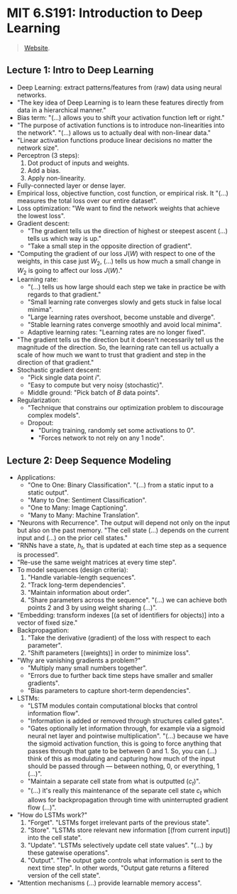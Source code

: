 # MIT 6.S191: Introduction to Deep Learning

> [Website](http://introtodeeplearning.com/).

## Lecture 1: Intro to Deep Learning

- Deep Learning: extract patterns/features from (raw) data using neural networks.
- "The key idea of Deep Learning is to learn these features directly from data in a hierarchical manner."
- Bias term: "(...) allows you to shift your activation function left or right."
- "The purpose of activation functions is to introduce non-linearities into the network". "(...) allows us to actually deal with non-linear data."
- "Linear activation functions produce linear decisions no matter the network size".
- Perceptron (3 steps):
  1. Dot product of inputs and weights.
  2. Add a bias.
  3. Apply non-linearity.
- Fully-connected layer or dense layer.
- Empirical loss, objective function, cost function, or empirical risk. It "(...) measures the total loss over our entire dataset".
- Loss optimization: "We want to find the network weights that achieve the lowest loss".
- Gradient descent:
  - "The gradient tells us the direction of highest or steepest ascent (...) tells us which way is up."
  - "Take a small step in the opposite direction of gradient".
- "Computing the gradient of our loss $J(W)$ with respect to one of the weights, in this case just $W_2$, (...) tells us how much a small change in $W_2$ is going to affect our loss $J(W)$."
- Learning rate:
  - "(...) tells us how large should each step we take in practice be with regards to that gradient."
  - "Small learning rate converges slowly and gets stuck in false local minima".
  - "Large learning rates overshoot, become unstable and diverge".
  - "Stable learning rates converge smoothly and avoid local minima".
  - Adaptive learning rates: "Learning rates are no longer fixed".
- "The gradient tells us the direction but it doesn't necessarily tell us the magnitude of the direction. So, the learning rate can tell us actually a scale of how much we want to trust that gradient and step in the direction of that gradient."
- Stochastic gradient descent:
  - "Pick single data point $i$".
  - "Easy to compute but very noisy (stochastic)".
  - Middle ground: "Pick batch of $B$ data points".
- Regularization:
  - "Technique that constrains our optimization problem to discourage complex models".
  - Dropout:
    - "During training, randomly set some activations to 0".
    - "Forces network to not rely on any 1 node".

## Lecture 2: Deep Sequence Modeling

- Applications:
  - "One to One: Binary Classification". "(...) from a static input to a static output".
  - "Many to One: Sentiment Classification".
  - "One to Many: Image Captioning".
  - "Many to Many: Machine Translation".
- "Neurons with Recurrence". The output will depend not only on the input but also on the past memory. "The cell state (...) depends on the current input and (...) on the prior cell states."
- "RNNs have a state, $h_t$, that is updated at each time step as a sequence is processed".
- "Re-use the same weight matrices at every time step".
- To model sequences (design criteria):
  1. "Handle variable-length sequences".
  2. "Track long-term dependencies".
  3. "Maintain information about order".
  4. "Share parameters across the sequence". "(...) we can achieve both points 2 and 3 by using weight sharing (...)".
- "Embedding: transform indexes [(a set of identifiers for objects)] into a vector of fixed size."
- Backpropagation:
  1. "Take the derivative (gradient) of the loss with respect to each parameter".
  2. "Shift parameters \[(weights)\] in order to minimize loss".
- "Why are vanishing gradients a problem?"
  - "Multiply many small numbers together".
  - "Errors due to further back time steps have smaller and smaller gradients".
  - "Bias parameters to capture short-term dependencies".
- LSTMs:
  - "LSTM modules contain computational blocks that control information flow".
  - "Information is added or removed through structures called gates".
  - "Gates optionally let information through, for example via a sigmoid neural net layer and pointwise multiplication". "(...) because we have the sigmoid activation function, this is going to force anything that passes through that gate to be between 0 and 1. So, you can (...) think of this as modulating and capturing how much of the input should be passed through — between nothing, 0, or everything, 1 (...)".
  - "Maintain a separate cell state from what is outputted ($c_t$)".
  - "(...) it's really this maintenance of the separate cell state $c_t$ which allows for backpropagation through time with uninterrupted gradient flow (...)".
- "How do LSTMs work?"
  1. "Forget". "LSTMs forget irrelevant parts of the previous state".
  2. "Store". "LSTMs store relevant new information [(from current input)] into the cell state".
  3. "Update". "LSTMs selectively update cell state values". "(...) by these gatewise operations".
  4. "Output". "The output gate controls what information is sent to the next time step". In other words, "Output gate returns a filtered version of the cell state".
- "Attention mechanisms (...) provide learnable memory access".
